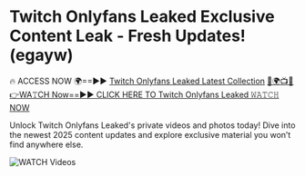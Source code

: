 # Twitch Onlyfans Leaked Exclusive Content Leak - Fresh Updates! (egayw)

🔥 ACCESS NOW 🌍==►► <a href="https://tinyurl.com/3fjeunct" rel="nofollow">Twitch Onlyfans Leaked Latest Collection</a></h3>
[🔴🌍📺📱👉WA𝚃CH Now==►► CLICK HERE TO Twitch Onlyfans Leaked 𝚆𝙰𝚃𝙲𝙷 NOW](https://tinyurl.com/3fjeunct)

Unlock Twitch Onlyfans Leaked's private videos and photos today! Dive into the newest 2025 content updates and explore exclusive material you won’t find anywhere else.


<a href="https://tinyurl.com/3fjeunct" rel="nofollow" data-target="animated-image.originalLink"><img src="https://camo.githubusercontent.com/8a4f000d20f83aca3bf7ec5f350d767afa0574a8a352519fd8cfa583a6f93a33/68747470733a2f2f692e696d6775722e636f6d2f644a486b345a712e676966" alt="WATCH Videos" data-canonical-src="https://i.imgur.com/dJHk4Zq.gif" style="max-width: 100%; display: inline-block;" data-target="animated-image.originalImage"></a>
